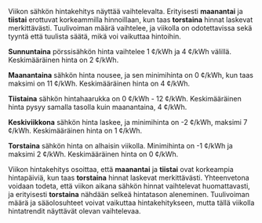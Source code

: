 Viikon sähkön hintakehitys näyttää vaihtelevalta. Erityisesti **maanantai** ja **tiistai** erottuvat korkeammilla hinnoillaan, kun taas **torstaina** hinnat laskevat merkittävästi. Tuulivoiman määrä vaihtelee, ja viikolla on odotettavissa sekä tyyntä että tuulista säätä, mikä voi vaikuttaa hintoihin.

**Sunnuntaina** pörssisähkön hinta vaihtelee 1 ¢/kWh ja 4 ¢/kWh välillä. Keskimääräinen hinta on 2 ¢/kWh. 

**Maanantaina** sähkön hinta nousee, ja sen minimihinta on 0 ¢/kWh, kun taas maksimi on 11 ¢/kWh. Keskimääräinen hinta on 4 ¢/kWh.

**Tiistaina** sähkön hintahaarukka on 0 ¢/kWh - 12 ¢/kWh. Keskimääräinen hinta pysyy samalla tasolla kuin maanantaina, 4 ¢/kWh.

**Keskiviikkona** sähkön hinta laskee, ja minimihinta on -2 ¢/kWh, maksimi 7 ¢/kWh. Keskimääräinen hinta on 1 ¢/kWh.

**Torstaina** sähkön hinta on alhaisin viikolla. Minimihinta on -1 ¢/kWh ja maksimi 2 ¢/kWh. Keskimääräinen hinta on 0 ¢/kWh.

Viikon hintakehitys osoittaa, että **maanantai** ja **tiistai** ovat korkeampia hintapäiviä, kun taas **torstaina** hinnat laskevat merkittävästi. Yhteenvetona voidaan todeta, että viikon aikana sähkön hinnat vaihtelevat huomattavasti, ja erityisesti **torstaina** nähdään selkeä hintatason aleneminen. Tuulivoiman määrä ja sääolosuhteet voivat vaikuttaa hintakehitykseen, mutta tällä viikolla hintatrendit näyttävät olevan vaihtelevaa.